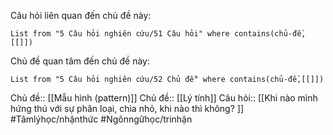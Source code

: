 Câu hỏi liên quan đến chủ đề này:
```dataview
List from "5 Câu hỏi nghiên cứu/51 Câu hỏi" where contains(chủ-đề,[[]]) 
```

Chủ đề quan tâm đến chủ đề này:
```dataview
List from "5 Câu hỏi nghiên cứu/52 Chủ đề" where contains(chủ-đề,[[]]) 
```
Chủ đề:: [[Mẫu hình (pattern)]]
Chủ đề:: [[Lý tính]]
Câu hỏi:: [[Khi nào mình hứng thú với sự phân loại, chia nhỏ, khi nào thì không? ]]
#Tâmlýhọc/nhậnthức #Ngônngữhọc/trinhận 